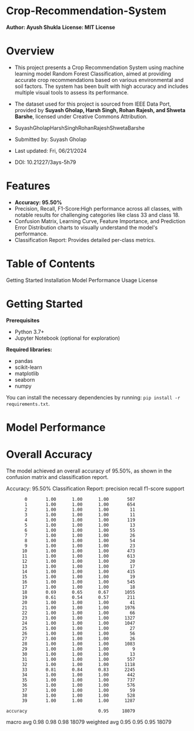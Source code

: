 # Crop-Recommendation-System

**Author: Ayush Shukla**
**License: MIT License**

# Overview
- This project presents a Crop Recommendation System using machine learning model Random Forest Classification, aimed at providing accurate crop recommendations based on various environmental and soil factors. The system has been built with high accuracy and includes multiple visual tools to assess its performance.

- The dataset used for this project is sourced from IEEE Data Port, provided by **Suyash Gholap, Harsh Singh, Rohan Rajesh, and Shweta Barshe**, licensed under Creative Commons Attribution.
- SuyashGholapHarshSinghRohanRajeshShwetaBarshe
- Submitted by: Suyash Gholap
- Last updated: Fri, 06/21/2024
- DOI: 10.21227/3ays-5h79


# Features
- **Accuracy: 95.50%**
- Precision, Recall, F1-Score:High performance across all classes, with notable results for challenging categories like class 33 and class 18.
- Confusion Matrix, Learning Curve, Feature Importance, and Prediction Error Distribution charts to visually understand the model's performance.
- Classification Report: Provides detailed per-class metrics.

# Table of Contents
Getting Started
Installation
Model Performance
Usage
License

# Getting Started
**Prerequisites**
 - Python 3.7+
 - Jupyter Notebook (optional for exploration)

**Required libraries:**
 - pandas
 - scikit-learn
 - matplotlib
 - seaborn
 - numpy


You can install the necessary dependencies by running:
`pip install -r requirements.txt`.


# Model Performance
# Overall Accuracy
The model achieved an overall accuracy of 95.50%, as shown in the confusion matrix and classification report.

Accuracy: 95.50%
Classification Report:
               precision    recall  f1-score   support

           0       1.00      1.00      1.00       507
           1       1.00      1.00      1.00       654
           2       1.00      1.00      1.00        11
           3       1.00      1.00      1.00        11
           4       1.00      1.00      1.00       119
           5       1.00      1.00      1.00        13
           6       1.00      1.00      1.00        55
           7       1.00      1.00      1.00        26
           8       1.00      1.00      1.00        54
           9       1.00      1.00      1.00        23
          10       1.00      1.00      1.00       473
          11       1.00      1.00      1.00       613
          12       1.00      1.00      1.00        20
          13       1.00      1.00      1.00        17
          14       1.00      1.00      1.00       415
          15       1.00      1.00      1.00        19
          16       1.00      1.00      1.00       545
          17       1.00      1.00      1.00        18
          18       0.69      0.65      0.67      1055
          19       0.61      0.54      0.57       211
          20       1.00      1.00      1.00        41
          21       1.00      1.00      1.00      1976
          22       1.00      1.00      1.00        66
          23       1.00      1.00      1.00      1327
          24       1.00      1.00      1.00      1047
          25       1.00      1.00      1.00        27
          26       1.00      1.00      1.00        56
          27       1.00      1.00      1.00        26
          28       1.00      1.00      1.00      1083
          29       1.00      1.00      1.00         9
          30       1.00      1.00      1.00        13
          31       1.00      1.00      1.00       557
          32       1.00      1.00      1.00      1118
          33       0.81      0.84      0.83      2245
          34       1.00      1.00      1.00       442
          35       1.00      1.00      1.00       737
          36       1.00      1.00      1.00       576
          37       1.00      1.00      1.00        59
          38       1.00      1.00      1.00       528
          39       1.00      1.00      1.00      1287

    accuracy                           0.95     18079
   macro avg       0.98      0.98      0.98     18079
weighted avg       0.95      0.95      0.95     18079

